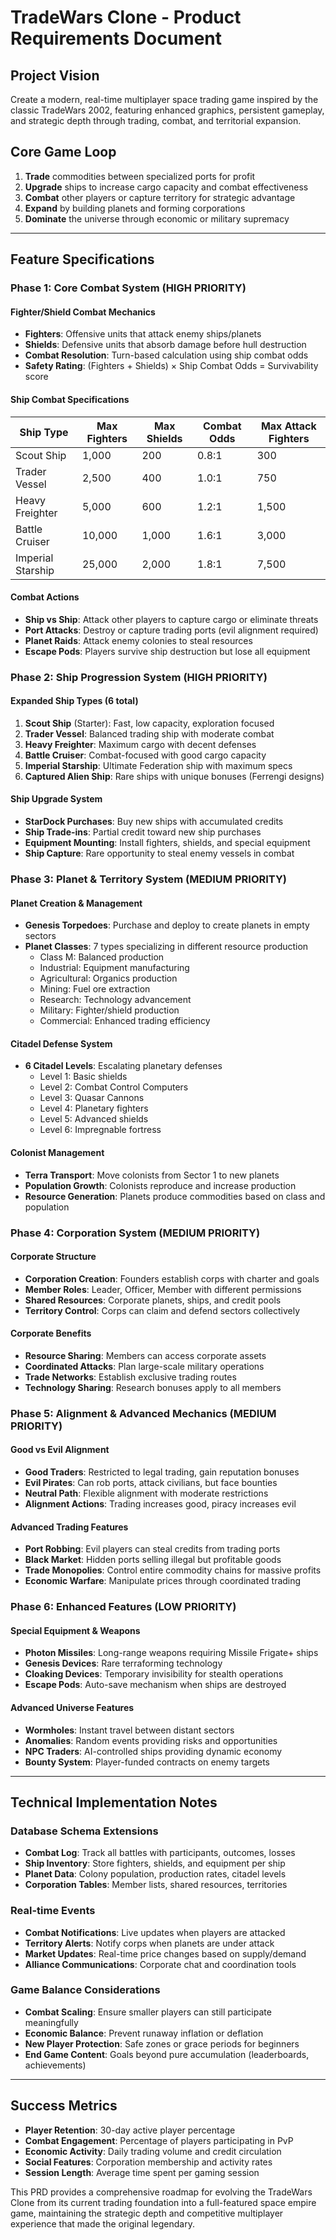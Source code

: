 # TradeWars Clone - Product Requirements Document

## Project Vision
Create a modern, real-time multiplayer space trading game inspired by the classic TradeWars 2002, featuring enhanced graphics, persistent gameplay, and strategic depth through trading, combat, and territorial expansion.

## Core Game Loop
1. **Trade** commodities between specialized ports for profit
2. **Upgrade** ships to increase cargo capacity and combat effectiveness  
3. **Combat** other players or capture territory for strategic advantage
4. **Expand** by building planets and forming corporations
5. **Dominate** the universe through economic or military supremacy

---

## Feature Specifications

### Phase 1: Core Combat System (HIGH PRIORITY)

#### Fighter/Shield Combat Mechanics
- **Fighters**: Offensive units that attack enemy ships/planets
- **Shields**: Defensive units that absorb damage before hull destruction
- **Combat Resolution**: Turn-based calculation using ship combat odds
- **Safety Rating**: (Fighters + Shields) × Ship Combat Odds = Survivability score

#### Ship Combat Specifications
| Ship Type | Max Fighters | Max Shields | Combat Odds | Max Attack Fighters |
|-----------|-------------|-------------|-------------|-------------------|
| Scout Ship | 1,000 | 200 | 0.8:1 | 300 |
| Trader Vessel | 2,500 | 400 | 1.0:1 | 750 |
| Heavy Freighter | 5,000 | 600 | 1.2:1 | 1,500 |
| Battle Cruiser | 10,000 | 1,000 | 1.6:1 | 3,000 |
| Imperial Starship | 25,000 | 2,000 | 1.8:1 | 7,500 |

#### Combat Actions
- **Ship vs Ship**: Attack other players to capture cargo or eliminate threats
- **Port Attacks**: Destroy or capture trading ports (evil alignment required)
- **Planet Raids**: Attack enemy colonies to steal resources
- **Escape Pods**: Players survive ship destruction but lose all equipment

### Phase 2: Ship Progression System (HIGH PRIORITY)

#### Expanded Ship Types (6 total)
1. **Scout Ship** (Starter): Fast, low capacity, exploration focused
2. **Trader Vessel**: Balanced trading ship with moderate combat
3. **Heavy Freighter**: Maximum cargo with decent defenses
4. **Battle Cruiser**: Combat-focused with good cargo capacity
5. **Imperial Starship**: Ultimate Federation ship with maximum specs
6. **Captured Alien Ship**: Rare ships with unique bonuses (Ferrengi designs)

#### Ship Upgrade System
- **StarDock Purchases**: Buy new ships with accumulated credits
- **Ship Trade-ins**: Partial credit toward new ship purchases
- **Equipment Mounting**: Install fighters, shields, and special equipment
- **Ship Capture**: Rare opportunity to steal enemy vessels in combat

### Phase 3: Planet & Territory System (MEDIUM PRIORITY)

#### Planet Creation & Management
- **Genesis Torpedoes**: Purchase and deploy to create planets in empty sectors
- **Planet Classes**: 7 types specializing in different resource production
  - Class M: Balanced production
  - Industrial: Equipment manufacturing
  - Agricultural: Organics production  
  - Mining: Fuel ore extraction
  - Research: Technology advancement
  - Military: Fighter/shield production
  - Commercial: Enhanced trading efficiency

#### Citadel Defense System
- **6 Citadel Levels**: Escalating planetary defenses
  - Level 1: Basic shields
  - Level 2: Combat Control Computers
  - Level 3: Quasar Cannons
  - Level 4: Planetary fighters
  - Level 5: Advanced shields
  - Level 6: Impregnable fortress

#### Colonist Management
- **Terra Transport**: Move colonists from Sector 1 to new planets
- **Population Growth**: Colonists reproduce and increase production
- **Resource Generation**: Planets produce commodities based on class and population

### Phase 4: Corporation System (MEDIUM PRIORITY)

#### Corporate Structure
- **Corporation Creation**: Founders establish corps with charter and goals
- **Member Roles**: Leader, Officer, Member with different permissions
- **Shared Resources**: Corporate planets, ships, and credit pools
- **Territory Control**: Corps can claim and defend sectors collectively

#### Corporate Benefits
- **Resource Sharing**: Members can access corporate assets
- **Coordinated Attacks**: Plan large-scale military operations
- **Trade Networks**: Establish exclusive trading routes
- **Technology Sharing**: Research bonuses apply to all members

### Phase 5: Alignment & Advanced Mechanics (MEDIUM PRIORITY)

#### Good vs Evil Alignment
- **Good Traders**: Restricted to legal trading, gain reputation bonuses
- **Evil Pirates**: Can rob ports, attack civilians, but face bounties
- **Neutral Path**: Flexible alignment with moderate restrictions
- **Alignment Actions**: Trading increases good, piracy increases evil

#### Advanced Trading Features
- **Port Robbing**: Evil players can steal credits from trading ports
- **Black Market**: Hidden ports selling illegal but profitable goods
- **Trade Monopolies**: Control entire commodity chains for massive profits
- **Economic Warfare**: Manipulate prices through coordinated trading

### Phase 6: Enhanced Features (LOW PRIORITY)

#### Special Equipment & Weapons
- **Photon Missiles**: Long-range weapons requiring Missile Frigate+ ships
- **Genesis Devices**: Rare terraforming technology
- **Cloaking Devices**: Temporary invisibility for stealth operations
- **Escape Pods**: Auto-save mechanism when ships are destroyed

#### Advanced Universe Features
- **Wormholes**: Instant travel between distant sectors
- **Anomalies**: Random events providing risks and opportunities
- **NPC Traders**: AI-controlled ships providing dynamic economy
- **Bounty System**: Player-funded contracts on enemy targets

---

## Technical Implementation Notes

### Database Schema Extensions
- **Combat Log**: Track all battles with participants, outcomes, losses
- **Ship Inventory**: Store fighters, shields, and equipment per ship
- **Planet Data**: Colony population, production rates, citadel levels
- **Corporation Tables**: Member lists, shared resources, territories

### Real-time Events
- **Combat Notifications**: Live updates when players are attacked
- **Territory Alerts**: Notify corps when planets are under attack
- **Market Updates**: Real-time price changes based on supply/demand
- **Alliance Communications**: Corporate chat and coordination tools

### Game Balance Considerations
- **Combat Scaling**: Ensure smaller players can still participate meaningfully
- **Economic Balance**: Prevent runaway inflation or deflation
- **New Player Protection**: Safe zones or grace periods for beginners
- **End Game Content**: Goals beyond pure accumulation (leaderboards, achievements)

---

## Success Metrics
- **Player Retention**: 30-day active player percentage
- **Combat Engagement**: Percentage of players participating in PvP
- **Economic Activity**: Daily trading volume and credit circulation
- **Social Features**: Corporation membership and activity rates
- **Session Length**: Average time spent per gaming session

This PRD provides a comprehensive roadmap for evolving the TradeWars Clone from its current trading foundation into a full-featured space empire game, maintaining the strategic depth and competitive multiplayer experience that made the original legendary.